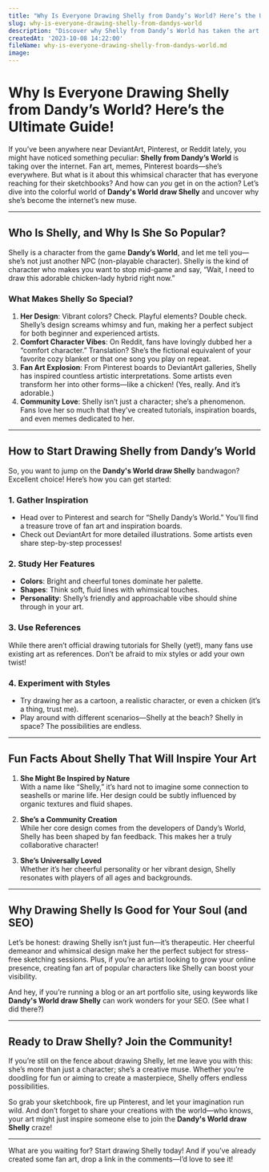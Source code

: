 ```yaml
---
title: "Why Is Everyone Drawing Shelly from Dandy’s World? Here’s the Ultimate Guide!"
slug: why-is-everyone-drawing-shelly-from-dandys-world
description: "Discover why Shelly from Dandy’s World has taken the art community by storm! Learn tips, find inspiration, and explore why this whimsical character is a fan favorite."
createdAt: '2023-10-08 14:22:00'
fileName: why-is-everyone-drawing-shelly-from-dandys-world.md
image: 
---
```


# Why Is Everyone Drawing Shelly from Dandy’s World? Here’s the Ultimate Guide!

If you’ve been anywhere near DeviantArt, Pinterest, or Reddit lately, you might have noticed something peculiar: **Shelly from Dandy’s World** is taking over the internet. Fan art, memes, Pinterest boards—she’s everywhere. But what is it about this whimsical character that has everyone reaching for their sketchbooks? And how can *you* get in on the action? Let’s dive into the colorful world of **Dandy's World draw Shelly** and uncover why she’s become the internet’s new muse.

---

## Who Is Shelly, and Why Is She So Popular?

Shelly is a character from the game **Dandy’s World**, and let me tell you—she’s not just another NPC (non-playable character). Shelly is the kind of character who makes you want to stop mid-game and say, “Wait, I need to draw this adorable chicken-lady hybrid right now.” 

### What Makes Shelly So Special?

1. **Her Design**: Vibrant colors? Check. Playful elements? Double check. Shelly’s design screams whimsy and fun, making her a perfect subject for both beginner and experienced artists.
2. **Comfort Character Vibes**: On Reddit, fans have lovingly dubbed her a “comfort character.” Translation? She’s the fictional equivalent of your favorite cozy blanket or that one song you play on repeat.
3. **Fan Art Explosion**: From Pinterest boards to DeviantArt galleries, Shelly has inspired countless artistic interpretations. Some artists even transform her into other forms—like a chicken! (Yes, really. And it’s adorable.)
4. **Community Love**: Shelly isn’t just a character; she’s a phenomenon. Fans love her so much that they’ve created tutorials, inspiration boards, and even memes dedicated to her.

---

## How to Start Drawing Shelly from Dandy’s World

So, you want to jump on the **Dandy's World draw Shelly** bandwagon? Excellent choice! Here’s how you can get started:

### 1. **Gather Inspiration**
   - Head over to Pinterest and search for “Shelly Dandy’s World.” You’ll find a treasure trove of fan art and inspiration boards.
   - Check out DeviantArt for more detailed illustrations. Some artists even share step-by-step processes!

### 2. **Study Her Features**
   - **Colors**: Bright and cheerful tones dominate her palette.
   - **Shapes**: Think soft, fluid lines with whimsical touches.
   - **Personality**: Shelly’s friendly and approachable vibe should shine through in your art.

### 3. **Use References**
   While there aren’t official drawing tutorials for Shelly (yet!), many fans use existing art as references. Don’t be afraid to mix styles or add your own twist!

### 4. **Experiment with Styles**
   - Try drawing her as a cartoon, a realistic character, or even a chicken (it’s a thing, trust me).
   - Play around with different scenarios—Shelly at the beach? Shelly in space? The possibilities are endless.

---

## Fun Facts About Shelly That Will Inspire Your Art

1. **She Might Be Inspired by Nature**  
   With a name like “Shelly,” it’s hard not to imagine some connection to seashells or marine life. Her design could be subtly influenced by organic textures and fluid shapes.

2. **She’s a Community Creation**  
   While her core design comes from the developers of Dandy’s World, Shelly has been shaped by fan feedback. This makes her a truly collaborative character!

3. **She’s Universally Loved**  
   Whether it’s her cheerful personality or her vibrant design, Shelly resonates with players of all ages and backgrounds.

---

## Why Drawing Shelly Is Good for Your Soul (and SEO)

Let’s be honest: drawing Shelly isn’t just fun—it’s therapeutic. Her cheerful demeanor and whimsical design make her the perfect subject for stress-free sketching sessions. Plus, if you’re an artist looking to grow your online presence, creating fan art of popular characters like Shelly can boost your visibility.

And hey, if you’re running a blog or an art portfolio site, using keywords like **Dandy's World draw Shelly** can work wonders for your SEO. (See what I did there?)

---

## Ready to Draw Shelly? Join the Community!

If you’re still on the fence about drawing Shelly, let me leave you with this: she’s more than just a character; she’s a creative muse. Whether you’re doodling for fun or aiming to create a masterpiece, Shelly offers endless possibilities.

So grab your sketchbook, fire up Pinterest, and let your imagination run wild. And don’t forget to share your creations with the world—who knows, your art might just inspire someone else to join the **Dandy's World draw Shelly** craze!

---

What are you waiting for? Start drawing Shelly today! And if you’ve already created some fan art, drop a link in the comments—I’d love to see it!